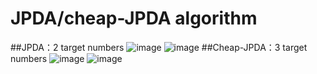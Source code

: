 # JPDA/cheap-JPDA algorithm
   ##JPDA：2 target numbers
   ![image](https://github.com/hcheng1005/RADAR/blob/master/Target_Association/JPDA/JPDA_1.png)
   ![image](https://github.com/hcheng1005/RADAR/blob/master/Target_Association/JPDA/JPDA_2.png)
   ##Cheap-JPDA：3 target numbers
   ![image](https://github.com/hcheng1005/RADAR/blob/master/Target_Association/JPDA/Cheap_JPDA_1.png)
   ![image](https://github.com/hcheng1005/RADAR/blob/master/Target_Association/JPDA/Cheap_JPDA_1.png)
    
